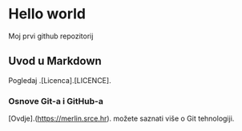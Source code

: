 # Hello world
Moj prvi github repozitorij

## Uvod u Markdown
Pogledaj .[Licenca].[LICENCE].

### Osnove Git-a i GitHub-a
[Ovdje].(https://merlin.srce.hr). možete saznati više o Git tehnologiji.
